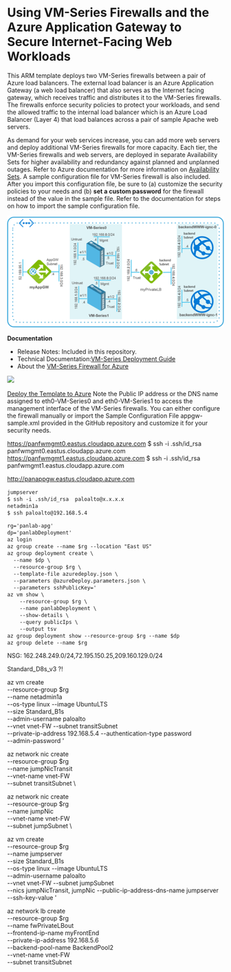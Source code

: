 # Using VM-Series Firewalls and the Azure Application Gateway to Secure Internet-Facing Web Workloads
This ARM template deploys two VM-Series firewalls between a pair of Azure load balancers. The external load balancer is an Azure Application Gateway (a web load balancer) that also serves as the Internet facing gateway, which  receives traffic and distributes it to the VM-Series firewalls. The firewalls enforce security policies to protect your workloads, and send the allowed traffic to the internal load balancer which is an Azure Load Balancer (Layer 4) that load balances across a pair of sample Apache web servers. 


As demand for your web services increase, you can add more web servers and deploy additional VM-Series firewalls for more capacity. Each tier, the VM-Series firewalls and web servers, are deployed in separate Availability Sets for higher availability and redundancy against planned and unplanned outages. Refer to Azure documentation for more information on [Availability Sets](https://docs.microsoft.com/en-us/azure/virtual-machines/virtual-machines-linux-manage-availability). A sample configuration file for VM-Series firewall is also included. After you import this configuration file, be sure to (a) customize the security policies to your needs and (b) <b>set a custom password</b> for the firewall instead of the value in the sample file. Refer to the documentation for steps on how to import the sample configuration file. 

 
![Topology](azure_alb_template_topology.png) 

**Documentation**
* Release Notes: Included in this repository.
* Technical Documentation:[VM-Series Deployment Guide](https://www.paloaltonetworks.com/documentation/71/virtualization/virtualization/set-up-the-vm-series-firewall-in-azure/deploy-the-vm-series-and-azure-application-gateway-template.html)
* About the [VM-Series Firewall for Azure](https://azure.paloaltonetworks.com)

[<img src="http://azuredeploy.net/deploybutton.png"/>](https://portal.azure.com/#create/Microsoft.Template/uri/https%3A%2F%2Fraw.githubusercontent.com%2FIrekRomaniuk%2Fazure%2Fmaster%2Fpan-applicationgateway%2Fazuredeploy.json)

[Deploy the Template to Azure](https://www.paloaltonetworks.com/documentation/80/virtualization/virtualization/set-up-the-vm-series-firewall-on-azure/deploy-the-vm-series-and-azure-application-gateway-template/start-using-the-vm-series--azure-application-gateway-template/deploy-the-template-to-azure#id2d3b5321-8303-4995-be66-c26522cf2074)
Note the Public IP address or the DNS name assigned to eth0-VM-Series0 and eth0-VM-Series1 to access the management interface of the VM-Series firewalls.
You can either configure the firewall manually or import the Sample Configuration File appgw-sample.xml provided in the GitHub repository and customize it for your security needs.


https://panfwmgmt0.eastus.cloudapp.azure.com 
$ ssh -i .ssh/id_rsa panfwmgmt0.eastus.cloudapp.azure.com
https://panfwmgmt1.eastus.cloudapp.azure.com
$ ssh -i .ssh/id_rsa panfwmgmt1.eastus.cloudapp.azure.com


http://panappgw.eastus.cloudapp.azure.com

```
jumpserver
$ ssh -i .ssh/id_rsa  paloalto@x.x.x.x 
netadmin1a
$ ssh paloalto@192.168.5.4
```

```
rg='panlab-apg'
dp='panlabDeployment'
az login
az group create --name $rg --location "East US"
az group deployment create \
  --name $dp \
  --resource-group $rg \
  --template-file azuredeploy.json \
  --parameters @azureDeploy.parameters.json \
  --parameters sshPublicKey='
az vm show \
    --resource-group $rg \
    --name panlabDeployment \
    --show-details \
    --query publicIps \
    --output tsv  
az group deployment show --resource-group $rg --name $dp   
az group delete --name $rg    
```

NSG: 162.248.249.0/24,72.195.150.25,209.160.129.0/24



Standard_D8s_v3 ?!

az vm create \
    --resource-group $rg \
    --name netadmin1a \
    --os-type linux --image UbuntuLTS \
    --size Standard_B1s \
    --admin-username paloalto \
    --vnet vnet-FW --subnet transitSubnet \
    --private-ip-address 192.168.5.4
    --authentication-type password \
    --admin-password '

az network nic create \
    --resource-group $rg \
    --name jumpNicTransit \
    --vnet-name vnet-FW \
    --subnet transitSubnet \

az network nic create \
    --resource-group $rg \
    --name jumpNic \
    --vnet-name vnet-FW \
    --subnet jumpSubnet \   

az vm create \
    --resource-group $rg \
    --name jumpserver \
    --size Standard_B1s \
    --os-type linux --image UbuntuLTS \
    --admin-username paloalto \
    --vnet vnet-FW --subnet jumpSubnet \
    --nics jumpNicTransit, jumpNic
    --public-ip-address-dns-name jumpserver \
    --ssh-key-value '

az network lb create \
    --resource-group $rg \
    --name fwPrivateLBout \
    --frontend-ip-name myFrontEnd \
    --private-ip-address 192.168.5.6 \
    --backend-pool-name BackendPool2 \
    --vnet-name vnet-FW \
    --subnet transitSubnet    

